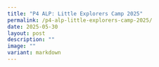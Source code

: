 ```yaml
---
title: "P4 ALP: Little Explorers Camp 2025"
permalink: /p4-alp-little-explorers-camp-2025/
date: 2025-05-30
layout: post
description: ""
image: ""
variant: markdown
---
```

